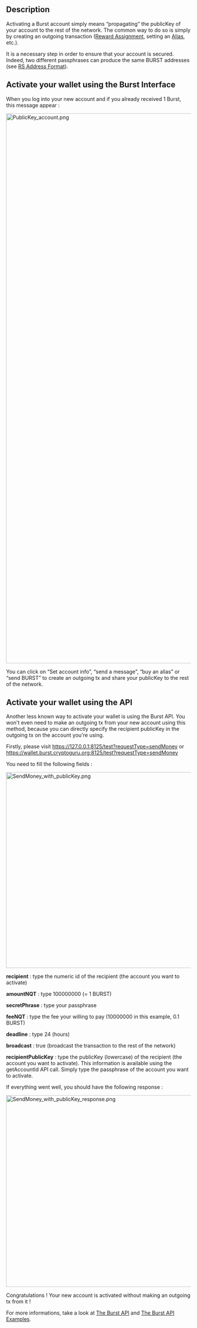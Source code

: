 Description
-----------

Activating a Burst account simply means “propagating” the publicKey of your account to the rest of the network. The common way to do so is simply by creating an outgoing transaction ([Reward Assignment](reward-assignment.md), setting an [Alias](alias-system.md), etc.).

It is a necessary step in order to ensure that your account is secured. Indeed, two different passphrases can produce the same BURST addresses (see [RS Address Format](rs-address-format.md)).

Activate your wallet using the Burst Interface
----------------------------------------------

When you log into your new account and if you already received 1 Burst, this message appear :

<img src="PublicKey_account.png" title="PublicKey_account.png" alt="PublicKey_account.png" width="1500" height="1500" />

You can click on “Set account info”, “send a message”, “buy an alias” or “send BURST” to create an outgoing tx and share your publicKey to the rest of the network.

Activate your wallet using the API
----------------------------------

Another less known way to activate your wallet is using the Burst API. You won't even need to make an outgoing tx from your new account using this method, because you can directly specify the recipient publicKey in the outgoing tx on the account you're using.

Firstly, please visit <https://127.0.0.1:8125/test?requestType=sendMoney> or <https://wallet.burst.cryptoguru.org:8125/test?requestType=sendMoney>

You need to fill the following fields :

<img src="SendMoney_with_publicKey.png" title="SendMoney_with_publicKey.png" alt="SendMoney_with_publicKey.png" width="534" height="534" />

**recipient** : type the numeric id of the recipient (the account you want to activate)

**amountNQT** : type 100000000 (= 1 BURST)

**secretPhrase** : type your passphrase

**feeNQT** : type the fee your willing to pay (10000000 in this example, 0.1 BURST)

**deadline** : type 24 (hours)

**broadcast** : true (broadcast the transaction to the rest of the network)

**recipientPublicKey** : type the publicKey (lowercase) of the recipient (the account you want to activate). This information is available using the getAccountId API call. Simply type the passphrase of the account you want to activate.

If everything went well, you should have the following response :

<img src="SendMoney_with_publicKey_response.png" title="SendMoney_with_publicKey_response.png" alt="SendMoney_with_publicKey_response.png" width="523" height="523" />

Congratulations ! Your new account is activated without making an outgoing tx from it !

For more informations, take a look at [The Burst API](the-burst-api.md) and [The Burst API Examples](the-burst-api-examples.md).
